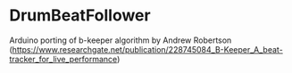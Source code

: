 # DrumBeatFollower
Arduino porting of b-keeper algorithm by Andrew Robertson (https://www.researchgate.net/publication/228745084_B-Keeper_A_beat-tracker_for_live_performance)

